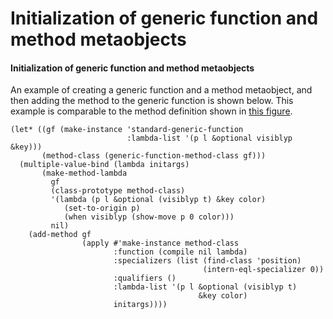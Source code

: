 Initialization of generic function and method metaobjects
=========================================================

#### Initialization of generic function and method metaobjects

An example of creating a generic function and a method metaobject, and then adding the method to the generic function is shown below. This example is comparable to the method definition shown in [this figure](/docs/meta-object-protocol/fig-defmethod-1).

    (let* ((gf (make-instance 'standard-generic-function
                              :lambda-list '(p l &optional visiblyp &key)))
           (method-class (generic-function-method-class gf)))
      (multiple-value-bind (lambda initargs)
           (make-method-lambda
             gf
             (class-prototype method-class)
             '(lambda (p l &optional (visiblyp t) &key color)
                (set-to-origin p)
                (when visiblyp (show-move p 0 color)))
             nil)
        (add-method gf
                    (apply #'make-instance method-class
                           :function (compile nil lambda)
                           :specializers (list (find-class 'position)
                                               (intern-eql-specializer 0))
                           :qualifiers ()
                           :lambda-list '(p l &optional (visiblyp t)
                                              &key color)
                           initargs))))
